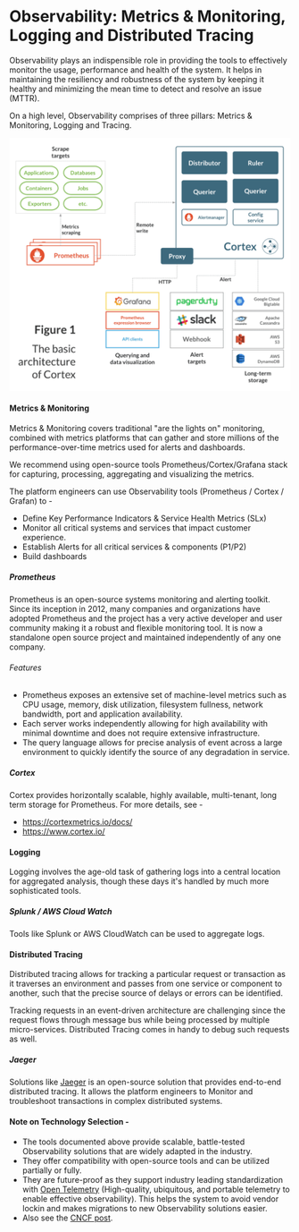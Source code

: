# Observability: Metrics & Monitoring, Logging and Distributed Tracing
Observability plays an indispensible role in providing the tools to effectively monitor the usage, performance and health of the system. It helps in maintaining the resiliency and robustness of the system by keeping it healthy and minimizing the mean time to detect and resolve an issue (MTTR).

On a high level, Observability comprises of three pillars: Metrics & Monitoring, Logging and Tracing.
 
![observability architecture](../images/observability-basic-architecture.png)

#### Metrics & Monitoring
Metrics & Monitoring covers traditional "are the lights on" monitoring, combined with metrics platforms that can gather and store millions of the performance-over-time metrics used for alerts and dashboards.

We recommend using open-source tools Prometheus/Cortex/Grafana stack for capturing, processing, aggregating and visualizing the metrics.

The platform engineers can use Observability tools (Prometheus / Cortex / Grafan) to - 
- Define Key Performance Indicators & Service Health Metrics (SLx)
- Monitor all critical systems and services that impact customer experience.
- Establish Alerts for all critical services & components (P1/P2)
- Build dashboards 

##### Prometheus
Prometheus is an open-source systems monitoring and alerting toolkit. Since its inception in 2012, many companies and organizations have adopted Prometheus and the project has a very active developer and user community making it a robust and flexible monitoring tool. It is now a standalone open source project and maintained independently of any one company.
###### Features
- Prometheus exposes an extensive set of machine-level metrics such as CPU usage, memory, disk utilization, filesystem fullness, network bandwidth, port and application availability.
- Each server works independently allowing for high availability with minimal downtime and does not require extensive infrastructure.
- The query language allows for precise analysis of event across a large environment to quickly identify the source of any degradation in service.

##### Cortex
Cortex provides horizontally scalable, highly available, multi-tenant, long term storage for Prometheus. For more details, see -
- https://cortexmetrics.io/docs/
- https://www.cortex.io/

#### Logging
Logging involves the age-old task of gathering logs into a central location for aggregated analysis, though these days it's handled by much more sophisticated tools.

##### Splunk / AWS Cloud Watch
Tools like Splunk or AWS CloudWatch can be used to aggregate logs.

#### Distributed Tracing
Distributed tracing allows for tracking a particular request or transaction as it traverses an environment and passes from one service or component to another, such that the precise source of delays or errors can be identified. 

Tracking requests in an event-driven architecture are challenging since the request flows through message bus while being processed by multiple micro-services. Distributed Tracing comes in handy to debug such requests as well.

##### Jaeger
Solutions like [Jaeger](https://www.jaegertracing.io/) is an open-source solution that provides end-to-end distributed tracing. It allows the platform engineers to Monitor and troubleshoot transactions in complex distributed systems.

#### Note on Technology Selection - 
- The tools documented above provide scalable, battle-tested Observability solutions that are widely adapted in the industry.
- They offer compatibility with open-source tools and can be utilized partially or fully.
- They are future-proof as they support industry leading standardization with [Open Telemetry](https://opentelemetry.io/) (High-quality, ubiquitous, and portable telemetry to enable effective observability). This helps the system to avoid vendor lockin and makes migrations to new Observability solutions easier.
- Also see the [CNCF post](https://www.cncf.io/blog/2018/12/18/cortex-a-multi-tenant-horizontally-scalable-prometheus-as-a-service/).      